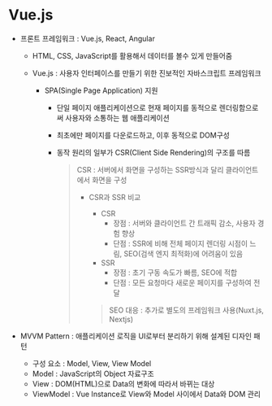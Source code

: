 # Vue.js

- 프론트 프레임워크 : Vue.js, React, Angular
  - HTML, CSS, JavaScript를 활용해서 데이터를 볼수 있게 만들어줌

  - Vue.js : 사용자 인터페이스를 만들기 위한 진보적인 자바스크립트 프레임워크

    - SPA(Single Page Application) 지원 

      - 단일 페이지 애플리케이션으로 현재 페이지를 동적으로 렌더링함으로써 사용자와 소통하는 웹 애플리케이션

      - 최초에만 페이지를 다운로드하고, 이후 동적으로 DOM구성

      - 동작 원리의 일부가 CSR(Client Side Rendering)의 구조를 따름

        > CSR : 서버에서 화면을 구성하는 SSR방식과 달리 클라이언트에서 화면을 구성
        >
        > - CSR과 SSR 비교
        >
        >   - CSR 
        >     - 장점 : 서버와 클라이언트 간 트래픽 감소, 사용자 경험 향상
        >     - 단점 : SSR에 비해 전체 페이지 렌더링 시점이 느림, SEO(검색 엔지 최적화)에 어려움이 있음
        >   - SSR
        >     - 장점 : 초기 구동 속도가 빠름, SEO에 적합
        >     - 단점 : 모든 요청마다 새로운 페이지를 구성하여 전달 
        >
        >   > SEO 대응 : 추가로 별도의 프레임워크 사용(Nuxt.js, Nextjs)

- MVVM Pattern : 애플리케이션 로직을 UI로부터 분리하기 위해 설계된 디자인 패턴

  - 구성 요소 : Model, View, View Model
  - Model : JavaScript의 Object 자료구조
  - View : DOM(HTML)으로 Data의 변화에 따라서 바뀌는 대상
  - ViewModel : Vue Instance로 View와 Model 사이에서 Data와 DOM 관리

